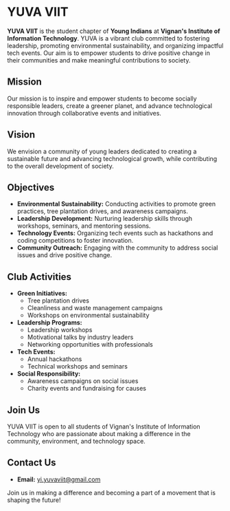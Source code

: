 # YUVA VIIT

**YUVA VIIT** is the student chapter of **Young Indians** at **Vignan's Institute of Information Technology**. YUVA is a vibrant club committed to fostering leadership, promoting environmental sustainability, and organizing impactful tech events. Our aim is to empower students to drive positive change in their communities and make meaningful contributions to society.

## Mission
Our mission is to inspire and empower students to become socially responsible leaders, create a greener planet, and advance technological innovation through collaborative events and initiatives.

## Vision
We envision a community of young leaders dedicated to creating a sustainable future and advancing technological growth, while contributing to the overall development of society.

## Objectives
- **Environmental Sustainability:** Conducting activities to promote green practices, tree plantation drives, and awareness campaigns.
- **Leadership Development:** Nurturing leadership skills through workshops, seminars, and mentoring sessions.
- **Technology Events:** Organizing tech events such as hackathons and coding competitions to foster innovation.
- **Community Outreach:** Engaging with the community to address social issues and drive positive change.

## Club Activities
- **Green Initiatives:** 
  - Tree plantation drives
  - Cleanliness and waste management campaigns
  - Workshops on environmental sustainability
- **Leadership Programs:**
  - Leadership workshops
  - Motivational talks by industry leaders
  - Networking opportunities with professionals
- **Tech Events:**
  - Annual hackathons
  - Technical workshops and seminars
- **Social Responsibility:** 
  - Awareness campaigns on social issues
  - Charity events and fundraising for causes

## Join Us
YUVA VIIT is open to all students of Vignan's Institute of Information Technology who are passionate about making a difference in the community, environment, and technology space.

## Contact Us
- **Email:** yi.yuvaviit@gmail.com


Join us in making a difference and becoming a part of a movement that is shaping the future!
